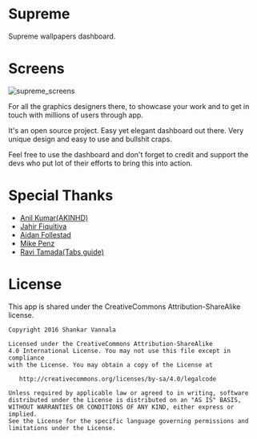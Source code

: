 # Supreme
Supreme wallpapers dashboard.

# Screens
<img alt="supreme_screens"
       src="https://www.dropbox.com/s/ae2e9pcyppiq3x9/PicsArt_02-28-10.19.57.png?dl=1"/>
       
       
For all the graphics designers there,  to showcase your work and to get in touch with millions of users through app.

It's an open source project.
Easy yet elegant dashboard out there.
Very unique design and easy to use and bullshit craps.

Feel free to use the dashboard and don't forget to credit and support the devs who put lot of their efforts to bring this into action.

# Special Thanks

- [Anil Kumar(AKINHD)](https://plus.google.com/u/0/+AnilKumar-AKINHD/posts)
- [Jahir Fiquitiva](http://www.jahirfiquitiva.net/)
- [Aidan Follestad](http://www.aidanfollestad.com/)
- [Mike Penz](http://portfolio.mikepenz.com/)
- [Ravi Tamada(Tabs guide)](http://www.androidhive.info/2015/09/android-material-design-working-with-tabs/)

# License

This app is shared under the CreativeCommons Attribution-ShareAlike license.

	Copyright 2016 Shankar Vannala

	Licensed under the CreativeCommons Attribution-ShareAlike 
	4.0 International License. You may not use this file except in compliance 
	with the License. You may obtain a copy of the License at

	   http://creativecommons.org/licenses/by-sa/4.0/legalcode

	Unless required by applicable law or agreed to in writing, software
	distributed under the License is distributed on an "AS IS" BASIS,
	WITHOUT WARRANTIES OR CONDITIONS OF ANY KIND, either express or implied.
	See the License for the specific language governing permissions and
	limitations under the License.
